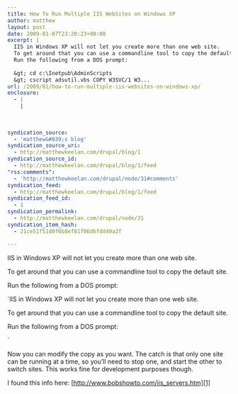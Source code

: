 ```yaml
---
title: How To Run Multiple IIS WebSites on Windows XP
author: matthew
layout: post
date: 2009-01-07T23:20:23+00:00
excerpt: |
  IIS in Windows XP will not let you create more than one web site.
  To get around that you can use a commandline tool to copy the default site.
  Run the following from a DOS prompt:
  
  &gt; cd c:\Inetpub\AdminScripts
  &gt; cscript adsutil.vbs COPY W3SVC/1 W3...
url: /2009/01/how-to-run-multiple-iis-websites-on-windows-xp/
enclosure:
  - |
    |
        
        
        
syndication_source:
  - 'matthew&#039;s blog'
syndication_source_uri:
  - http://matthewkeelan.com/drupal/blog/1
syndication_source_id:
  - http://matthewkeelan.com/drupal/blog/1/feed
"rss:comments":
  - 'http://matthewkeelan.com/drupal/node/31#comments'
syndication_feed:
  - http://matthewkeelan.com/drupal/blog/1/feed
syndication_feed_id:
  - 1
syndication_permalink:
  - http://matthewkeelan.com/drupal/node/31
syndication_item_hash:
  - 21ce51f51d0f6b8ef81f06dbfdd49a2f

---
```

IIS in Windows XP will not let you create more than one web site.

To get around that you can use a commandline tool to copy the default site.
  
Run the following from a DOS prompt:
  
`IIS in Windows XP will not let you create more than one web site.

To get around that you can use a commandline tool to copy the default site.
  
Run the following from a DOS prompt:
  
` 

Now you can modify the copy as you want. The catch is that only one site can be running at a time, so you&#8217;ll need to stop one, and start the other to switch sites. This works fine for development purposes though.

I found this info here: [http://www.bobshowto.com/iis_servers.htm][1]

 [1]: http://www.bobshowto.com/iis_servers.htm "http://www.bobshowto.com/iis_servers.htm"